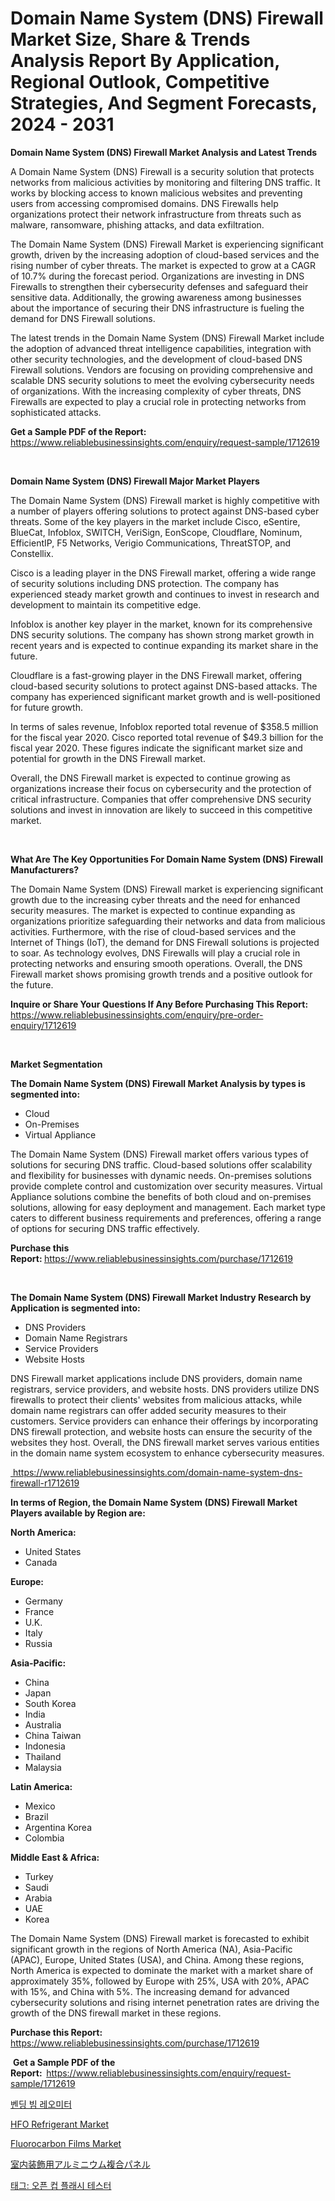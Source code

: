 <p><h1>Domain Name System (DNS) Firewall Market Size, Share & Trends Analysis Report By Application, Regional Outlook, Competitive Strategies, And Segment Forecasts, 2024 - 2031</h1></p><p><strong>Domain Name System (DNS) Firewall Market Analysis and Latest Trends</strong></p>
<p><p>A Domain Name System (DNS) Firewall is a security solution that protects networks from malicious activities by monitoring and filtering DNS traffic. It works by blocking access to known malicious websites and preventing users from accessing compromised domains. DNS Firewalls help organizations protect their network infrastructure from threats such as malware, ransomware, phishing attacks, and data exfiltration.</p><p>The Domain Name System (DNS) Firewall Market is experiencing significant growth, driven by the increasing adoption of cloud-based services and the rising number of cyber threats. The market is expected to grow at a CAGR of 10.7% during the forecast period. Organizations are investing in DNS Firewalls to strengthen their cybersecurity defenses and safeguard their sensitive data. Additionally, the growing awareness among businesses about the importance of securing their DNS infrastructure is fueling the demand for DNS Firewall solutions.</p><p>The latest trends in the Domain Name System (DNS) Firewall Market include the adoption of advanced threat intelligence capabilities, integration with other security technologies, and the development of cloud-based DNS Firewall solutions. Vendors are focusing on providing comprehensive and scalable DNS security solutions to meet the evolving cybersecurity needs of organizations. With the increasing complexity of cyber threats, DNS Firewalls are expected to play a crucial role in protecting networks from sophisticated attacks.</p></p>
<p><strong>Get a Sample PDF of the Report:&nbsp;</strong> <a href="https://www.reliablebusinessinsights.com/enquiry/request-sample/1712619">https://www.reliablebusinessinsights.com/enquiry/request-sample/1712619</a></p>
<p>&nbsp;</p>
<p><strong>Domain Name System (DNS) Firewall Major Market Players</strong></p>
<p><p>The Domain Name System (DNS) Firewall market is highly competitive with a number of players offering solutions to protect against DNS-based cyber threats. Some of the key players in the market include Cisco, eSentire, BlueCat, Infoblox, SWITCH, VeriSign, EonScope, Cloudflare, Nominum, EfficientIP, F5 Networks, Verigio Communications, ThreatSTOP, and Constellix.</p><p>Cisco is a leading player in the DNS Firewall market, offering a wide range of security solutions including DNS protection. The company has experienced steady market growth and continues to invest in research and development to maintain its competitive edge.</p><p>Infoblox is another key player in the market, known for its comprehensive DNS security solutions. The company has shown strong market growth in recent years and is expected to continue expanding its market share in the future.</p><p>Cloudflare is a fast-growing player in the DNS Firewall market, offering cloud-based security solutions to protect against DNS-based attacks. The company has experienced significant market growth and is well-positioned for future growth.</p><p>In terms of sales revenue, Infoblox reported total revenue of $358.5 million for the fiscal year 2020. Cisco reported total revenue of $49.3 billion for the fiscal year 2020. These figures indicate the significant market size and potential for growth in the DNS Firewall market.</p><p>Overall, the DNS Firewall market is expected to continue growing as organizations increase their focus on cybersecurity and the protection of critical infrastructure. Companies that offer comprehensive DNS security solutions and invest in innovation are likely to succeed in this competitive market.</p></p>
<p>&nbsp;</p>
<p><strong>What Are The Key Opportunities For Domain Name System (DNS) Firewall Manufacturers?</strong></p>
<p><p>The Domain Name System (DNS) Firewall market is experiencing significant growth due to the increasing cyber threats and the need for enhanced security measures. The market is expected to continue expanding as organizations prioritize safeguarding their networks and data from malicious activities. Furthermore, with the rise of cloud-based services and the Internet of Things (IoT), the demand for DNS Firewall solutions is projected to soar. As technology evolves, DNS Firewalls will play a crucial role in protecting networks and ensuring smooth operations. Overall, the DNS Firewall market shows promising growth trends and a positive outlook for the future.</p></p>
<p><strong>Inquire or Share Your Questions If Any Before Purchasing This Report:</strong> <a href="https://www.reliablebusinessinsights.com/enquiry/pre-order-enquiry/1712619">https://www.reliablebusinessinsights.com/enquiry/pre-order-enquiry/1712619</a></p>
<p>&nbsp;</p>
<p><strong>Market Segmentation</strong></p>
<p><strong>The Domain Name System (DNS) Firewall Market Analysis by types is segmented into:</strong></p>
<p><ul><li>Cloud</li><li>On-Premises</li><li>Virtual Appliance</li></ul></p>
<p><p>The Domain Name System (DNS) Firewall market offers various types of solutions for securing DNS traffic. Cloud-based solutions offer scalability and flexibility for businesses with dynamic needs. On-premises solutions provide complete control and customization over security measures. Virtual Appliance solutions combine the benefits of both cloud and on-premises solutions, allowing for easy deployment and management. Each market type caters to different business requirements and preferences, offering a range of options for securing DNS traffic effectively.</p></p>
<p><strong>Purchase this Report:&nbsp;</strong><a href="https://www.reliablebusinessinsights.com/purchase/1712619">https://www.reliablebusinessinsights.com/purchase/1712619</a></p>
<p>&nbsp;</p>
<p><strong>The Domain Name System (DNS) Firewall Market Industry Research by Application is segmented into:</strong></p>
<p><ul><li>DNS Providers</li><li>Domain Name Registrars</li><li>Service Providers</li><li>Website Hosts</li></ul></p>
<p><p>DNS Firewall market applications include DNS providers, domain name registrars, service providers, and website hosts. DNS providers utilize DNS firewalls to protect their clients' websites from malicious attacks, while domain name registrars can offer added security measures to their customers. Service providers can enhance their offerings by incorporating DNS firewall protection, and website hosts can ensure the security of the websites they host. Overall, the DNS firewall market serves various entities in the domain name system ecosystem to enhance cybersecurity measures.</p></p>
<p><a href="https://www.reliablebusinessinsights.com/domain-name-system-dns-firewall-r1712619">&nbsp;https://www.reliablebusinessinsights.com/domain-name-system-dns-firewall-r1712619</a></p>
<p><strong>In terms of Region, the Domain Name System (DNS) Firewall Market Players available by Region are:</strong></p>
<p>
    <p> <strong> North America: </strong>
        <ul>
            <li>United States</li>
            <li>Canada</li>
        </ul>
        </p> 
    <p> <strong> Europe: </strong>
        <ul>
            <li>Germany</li>
            <li>France</li>
            <li>U.K.</li>
            <li>Italy</li>
            <li>Russia</li>
        </ul>
        </p> 
    <p> <strong> Asia-Pacific: </strong>
        <ul>
            <li>China</li>
            <li>Japan</li>
            <li>South Korea</li>
            <li>India</li>
            <li>Australia</li>
            <li>China Taiwan</li>
            <li>Indonesia</li>
            <li>Thailand</li>
            <li>Malaysia</li>
        </ul>
        </p> 
    <p> <strong> Latin America: </strong>
        <ul>
            <li>Mexico</li>
            <li>Brazil</li>
            <li>Argentina Korea</li>
            <li>Colombia</li>
        </ul>
        </p> 
    <p> <strong> Middle East & Africa: </strong>
        <ul>
            <li>Turkey</li>
            <li>Saudi</li>
            <li>Arabia</li>
            <li>UAE</li>
            <li>Korea</li>
        </ul>
    </p>
    </p>
<p><p>The Domain Name System (DNS) Firewall market is forecasted to exhibit significant growth in the regions of North America (NA), Asia-Pacific (APAC), Europe, United States (USA), and China. Among these regions, North America is expected to dominate the market with a market share of approximately 35%, followed by Europe with 25%, USA with 20%, APAC with 15%, and China with 5%. The increasing demand for advanced cybersecurity solutions and rising internet penetration rates are driving the growth of the DNS firewall market in these regions.</p></p>
<p><strong>Purchase this Report: </strong><a href="https://www.reliablebusinessinsights.com/purchase/1712619">https://www.reliablebusinessinsights.com/purchase/1712619</a></p>
<p>&nbsp;<strong>Get a Sample PDF of the Report:&nbsp;&nbsp;</strong><a href="https://www.reliablebusinessinsights.com/enquiry/request-sample/1712619">https://www.reliablebusinessinsights.com/enquiry/request-sample/1712619</a></p>
<p><strong></strong></p>
<p><p><a href="https://github.com/chupp85/Market-Research-Report-List-1/blob/main/3918336110549.md">벤딩 빔 레오미터</a></p><p><a href="https://github.com/jerrycopelandthomaswsqd8q/Market-Research-Report-List-3/blob/main/hfo-refrigerant-market.md">HFO Refrigerant Market</a></p><p><a href="https://github.com/brenzgnarento/Market-Research-Report-List-2/blob/main/fluorocarbon-films-market.md">Fluorocarbon Films Market</a></p><p><a href="https://github.com/laurenreichert/Market-Research-Report-List-2/blob/main/5965075112497.md">室内装飾用アルミニウム複合パネル</a></p><p><a href="https://github.com/Edwards13Jessica/Market-Research-Report-List-1/blob/main/8804114110550.md">태그: 오픈 컵 플래시 테스터</a></p></p>